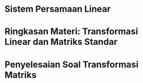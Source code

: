 # Sistem Persamaan Linear
# Ringkasan Materi: Transformasi Linear dan Matriks Standar
# Penyelesaian Soal Transformasi Matriks


````